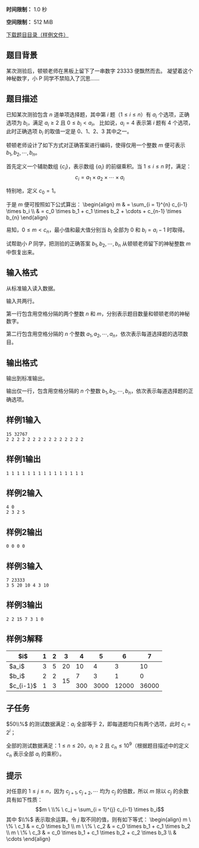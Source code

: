 


**时间限制：** 1.0 秒 


**空间限制：** 512 MiB

[下载题目目录（样例文件）](examples/CSP202209-1.zip)




## 题目背景

某次测验后，顿顿老师在黑板上留下了一串数字 $23333$ 便飘然而去。
凝望着这个神秘数字，小 P 同学不禁陷入了沉思……

## 题目描述

已知某次测验包含 $n$ 道单项选择题，其中第 $i$ 题（$1 \leq i \leq n$）有 $a_i$ 个选项，正确选项为 $b_i$，满足 $a_i \geq 2$ 且 $0 \leq b_i < a_i$。
比如说，$a_i = 4$ 表示第 $i$ 题有 $4$ 个选项，此时正确选项 $b_i$ 的取值一定是 $0$、$1$、$2$、$3$ 其中之一。

顿顿老师设计了如下方式对正确答案进行编码，使得仅用一个整数 $m$ 便可表示 $b_1, b_2, \cdots, b_n$。

首先定义一个辅助数组 $\{c_i\}$，表示数组 $\{a_i\}$ 的前缀乘积。当 $1 \leq i \leq n$ 时，满足：
$$c_i = a_1 \times a_2 \times \cdots \times a_i$$

特别地，定义 $c_0 = 1$。

于是 $m$ 便可按照如下公式算出：
\begin{align}
m & = \sum_{i = 1}^{n} c_{i-1} \times b_i \\\\
& = c_0 \times b_1 + c_1 \times b_2 + \cdots + c_{n-1} \times b_{n}
\end{align}

易知，$0 \leq m < c_n$，最小值和最大值分别当 $b_i$ 全部为 $0$ 和 $b_i = a_i - 1$ 时取得。

试帮助小 $P$ 同学，把测验的正确答案 $b_1, b_2, \cdots, b_n$ 从顿顿老师留下的神秘整数 $m$ 中恢复出来。

## 输入格式

从标准输入读入数据。

输入共两行。

第一行包含用空格分隔的两个整数 $n$ 和 $m$，分别表示题目数量和顿顿老师的神秘数字。

第二行包含用空格分隔的 $n$ 个整数 $a_1, a_2, \cdots, a_n$，依次表示每道选择题的选项数目。

## 输出格式

输出到标准输出。

输出仅一行，包含用空格分隔的 $n$ 个整数 $b_1, b_2, \cdots, b_n$，依次表示每道选择题的正确选项。








## 样例1输入

```plain
15 32767
2 2 2 2 2 2 2 2 2 2 2 2 2 2 2
```



## 样例1输出

```plain
1 1 1 1 1 1 1 1 1 1 1 1 1 1 1
```









## 样例2输入

```plain
4 0
2 3 2 5
```



## 样例2输出

```plain
0 0 0 0
```









## 样例3输入

```plain
7 23333
3 5 20 10 4 3 10
```



## 样例3输出

```plain
2 2 15 7 3 1 0
```


## 样例3解释

 
	


<table class="table table-bordered"><thead><tr><th rowspan="1">$i$</th><th rowspan="1">1</th><th rowspan="1">2</th><th rowspan="1">3</th><th rowspan="1">4</th><th rowspan="1">5</th><th rowspan="1">6</th><th rowspan="1">7</th></tr></thead><tbody><tr><td rowspan="1">$a_i$</td><td rowspan="1">3</td><td rowspan="1">5</td><td rowspan="1">20</td><td rowspan="1">10</td><td rowspan="1">4</td><td rowspan="1">3</td><td rowspan="1">10</td></tr><tr><td rowspan="1">$b_i$</td><td rowspan="1">2</td><td rowspan="1">2</td><td rowspan="2">15</td><td rowspan="1">7</td><td rowspan="1">3</td><td rowspan="1">1</td><td rowspan="1">0</td></tr><tr><td rowspan="1">$c_{i-1}$</td><td rowspan="1">1</td><td rowspan="1">3</td><td rowspan="1">300</td><td rowspan="1">3000</td><td rowspan="1">12000</td><td rowspan="1">36000</td></tr></tbody></table> 

## 子任务

$50\\%$ 的测试数据满足：$a_i$ 全部等于 $2$，即每道题均只有两个选项，此时 $c_i = 2^{i}$；

全部的测试数据满足：$1 \leq n \leq 20$，$a_i \geq 2$ 且 $c_n \leq 10^{9}$（根据题目描述中的定义 $c_n$ 表示全部 $a_i$ 的乘积）。

## 提示

对任意的 $1 \leq j \leq n$，因为 $c_{j+1}, c_{j+2}, \cdots$ 均为 $c_j$ 的倍数，所以 $m$ 除以 $c_j$ 的余数具有如下性质：
$$m \ \\% \ c_j = \sum_{i = 1}^{j} c_{i-1} \times b_i$$
其中 $\\%$ 表示取余运算。令 $j$ 取不同的值，则有如下等式：
\begin{align}
m \ \\% \ c_1 & = c_0 \times b_1 \\\\
m \ \\% \ c_2 & = c_0 \times b_1 + c_1 \times b_2 \\\\
m \ \\% \ c_3 & = c_0 \times b_1 + c_1 \times b_2 + c_2 \times b_3 \\\\
& \cdots 
\end{align}
